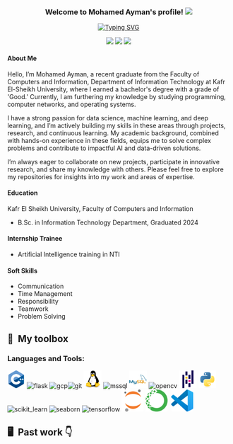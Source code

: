 <h3 align="center">
  Welcome to Mohamed Ayman's profile!
  <img src="https://media.giphy.com/media/hvRJCLFzcasrR4ia7z/giphy.gif" width="28">
</h3>
<!-- Typing SVG by DenverCoder1 - https://github.com/DenverCoder1/readme-typing-svg -->
<p align="center">
  <a href="https://git.io/typing-svg"><img src="https://readme-typing-svg.demolab.com?font=Fira+Code&pause=1000&width=435&lines=Artificial+Intelligence+Engineer;Data+Scientist+Engineer;Building+Models+of+ML+%26+DL" alt="Typing SVG" /></a>
</p>
<p align="center">
    <a href="https://wa.me/+201283028306" target="_blank"><img src="https://img.shields.io/badge/-what`sapp-25D366?style=flat&logo=WhatsApp&logoColor=white"/></a>
    <a href="mailto:mohamedaymanraslan@gmail.com" target="_blank"><img src="https://img.shields.io/badge/-Gmail-EA2328?style=flat&logo=Gmail&logoColor=red"/></a>
    <a href="https://www.linkedin.com/in/mohamed-ayman-1ba26220b?utm_source=share&utm_campaign=share_via&utm_content=profile&utm_medium=android_app"><img src="https://img.shields.io/badge/linkedin-%230177B5?style=flat&logo=linkedin&logoColor=white"/></a>
  </p>


#### About Me

Hello, I’m Mohamed Ayman, a recent graduate from the Faculty of Computers and Information, Department of Information Technology at Kafr El-Sheikh University, where I earned a bachelor's degree with a grade of 'Good.' Currently, I am furthering my knowledge by studying programming, computer networks, and operating systems.

I have a strong passion for data science, machine learning, and deep learning, and I’m actively building my skills in these areas through projects, research, and continuous learning. My academic background, combined with hands-on experience in these fields, equips me to solve complex problems and contribute to impactful AI and data-driven solutions.

I’m always eager to collaborate on new projects, participate in innovative research, and share my knowledge with others. Please feel free to explore my repositories for insights into my work and areas of expertise.

#### Education

Kafr El Sheikh University, Faculty of
Computers and Information
  * B.Sc. in Information Technology
    Department, Graduated 2024

#### Internship Trainee

* Artificial Intelligence training in NTI

#### Soft Skills

* Communication
* Time Management
* Responsibility
* Teamwork
* Problem Solving



## 🧰 &nbsp;My toolbox

<h3 align="left">Languages and Tools:</h3>
<p align="left"> <img src="https://raw.githubusercontent.com/devicons/devicon/master/icons/cplusplus/cplusplus-original.svg" alt="cplusplus" width="40" height="40"/>  <img src="https://www.vectorlogo.zone/logos/pocoo_flask/pocoo_flask-icon.svg" alt="flask" width="40" height="40"/>  <img src="https://www.vectorlogo.zone/logos/google_cloud/google_cloud-icon.svg" alt="gcp" width="40" height="40"/><img src="https://www.vectorlogo.zone/logos/git-scm/git-scm-icon.svg" alt="git" width="40" height="40"/> <img src="https://raw.githubusercontent.com/devicons/devicon/master/icons/linux/linux-original.svg" alt="linux" width="40" height="40"/> <img src="https://www.svgrepo.com/show/303229/microsoft-sql-server-logo.svg" alt="mssql" width="40" height="40"/> <img src="https://raw.githubusercontent.com/devicons/devicon/master/icons/mysql/mysql-original-wordmark.svg" alt="mysql" width="40" height="40"/> <img src="https://www.vectorlogo.zone/logos/opencv/opencv-icon.svg" alt="opencv" width="40" height="40"/> <img src="https://raw.githubusercontent.com/devicons/devicon/2ae2a900d2f041da66e950e4d48052658d850630/icons/pandas/pandas-original.svg" alt="pandas" width="40" height="40"/> <img src="https://raw.githubusercontent.com/devicons/devicon/master/icons/python/python-original.svg" alt="python" width="40" height="40"/> <img src="https://upload.wikimedia.org/wikipedia/commons/0/05/Scikit_learn_logo_small.svg" alt="scikit_learn" width="40" height="40"/> <img src="https://seaborn.pydata.org/_images/logo-mark-lightbg.svg" alt="seaborn" width="40" height="40"/> <img src="https://www.vectorlogo.zone/logos/tensorflow/tensorflow-icon.svg" alt="tensorflow" width="40" height="40"/> <img  src="https://raw.githubusercontent.com/devicons/devicon/1119b9f84c0290e0f0b38982099a2bd027a48bf1/icons/jupyter/jupyter-original.svg" alt="jupyter" width="50" height="50"/> <img  src="https://raw.githubusercontent.com/devicons/devicon/1119b9f84c0290e0f0b38982099a2bd027a48bf1/icons/anaconda/anaconda-original.svg" alt="anaconda" width="50" height="50"/>&nbsp; <img  src="https://raw.githubusercontent.com/devicons/devicon/1119b9f84c0290e0f0b38982099a2bd027a48bf1/icons/vscode/vscode-original.svg" alt="VSCode" width="50" height="50"/> &nbsp;

## 🖥 &nbsp;Past work 👇
